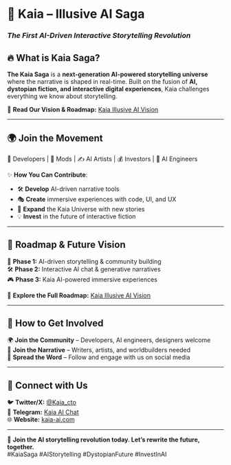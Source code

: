 # 🚀 Kaia – Illusive AI Saga  
### *The First AI-Driven Interactive Storytelling Revolution*  

## 🔥 What is Kaia Saga?  
**The Kaia Saga** is a **next-generation AI-powered storytelling universe** where the narrative is shaped in real-time. Built on the fusion of **AI, dystopian fiction, and interactive digital experiences**, Kaia challenges everything we know about storytelling.  

📜 **Read Our Vision & Roadmap:** [Kaia Illusive AI Vision](https://www.paperturn-view.com/kaia-ai/kaia-illusive-ai-vision?pid=ODg8858526&v=1.1)  

---

## 🌍 Join the Movement  
👾 Developers | 🎨 Mods | ✍️ AI Artists | 💰 Investors | 🤖 AI Engineers  

✨ **How You Can Contribute**:  
- 🛠 **Develop** AI-driven narrative tools  
- 🎭 **Create** immersive experiences with code, UI, and UX  
- 📖 **Expand** the Kaia Universe with new stories  
- 💡 **Invest** in the future of interactive fiction  

---

## 📌 Roadmap & Future Vision  
🚀 **Phase 1:** AI-driven storytelling & community building  
🛠 **Phase 2:** Interactive AI chat & generative narratives  
🎮 **Phase 3:** Kaia AI-powered immersive experiences  

📜 **Explore the Full Roadmap:** [Kaia Illusive AI Vision](https://www.paperturn-view.com/kaia-ai/kaia-illusive-ai-vision?pid=ODg8858526&v=1.1)  

---

## 💎 How to Get Involved  


🌍 **Join the Community** – Developers, AI engineers, designers welcome  
📝 **Join the Narrative** – Writers, artists, and worldbuilders needed  
📢 **Spread the Word** – Follow and engage with us on social media  

---

## 🔗 Connect with Us  

🐦 **Twitter/X:** [@Kaia_cto](https://x.com/Kaia_cto)  
💬 **Telegram:** [Kaia AI Chat](https://t.me/+xoz_y2V7po04OTgy)  
🌐 **Website:** [kaia-ai.com](https://kaia-ai.com/)  

---
🚀 **Join the AI storytelling revolution today. Let’s rewrite the future, together.**  
#KaiaSaga #AIStorytelling #DystopianFuture #InvestInAI
